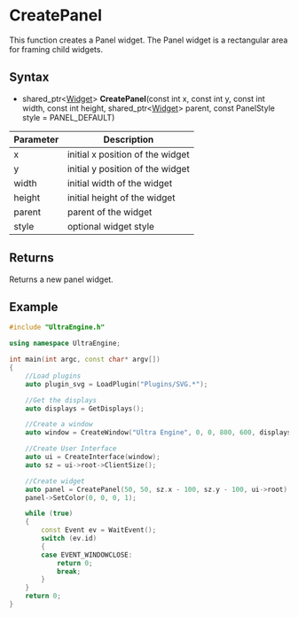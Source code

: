 # CreatePanel #
This function creates a Panel widget. The Panel widget is a rectangular area for framing child widgets.

## Syntax ##
- shared_ptr<[Widget](Widget.md)\> **CreatePanel**(const int x, const int y, const int width, const int height, shared_ptr<[Widget](Widget.md)\> parent, const PanelStyle style = PANEL_DEFAULT)

| Parameter | Description |
|---|---|
| x | initial x position of the widget |
| y | initial y position of the widget |
| width | initial width of the widget |
| height | initial height of the widget |
| parent | parent of the widget |
| style | optional widget style |

## Returns ##
Returns a new panel widget.

## Example ##
```c++
#include "UltraEngine.h"

using namespace UltraEngine;

int main(int argc, const char* argv[])
{
    //Load plugins
    auto plugin_svg = LoadPlugin("Plugins/SVG.*");

    //Get the displays
    auto displays = GetDisplays();

    //Create a window
    auto window = CreateWindow("Ultra Engine", 0, 0, 800, 600, displays[0]);

    //Create User Interface
    auto ui = CreateInterface(window);
    auto sz = ui->root->ClientSize();

    //Create widget
    auto panel = CreatePanel(50, 50, sz.x - 100, sz.y - 100, ui->root);
    panel->SetColor(0, 0, 0, 1);

    while (true)
    {
        const Event ev = WaitEvent();
        switch (ev.id)
        {
        case EVENT_WINDOWCLOSE:
            return 0;
            break;
        }
    }
    return 0;
}
```
